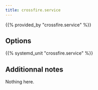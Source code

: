 ```yaml
---
title: crossfire.service
---
```


{{% provided_by "crossfire.service" %}}

## Options

{{% systemd_unit "crossfire.service" %}}

## Additionnal notes

Nothing here.